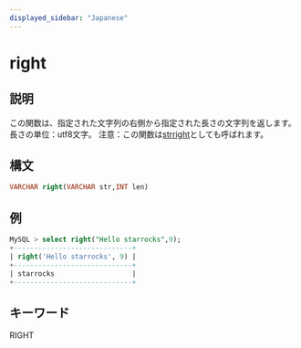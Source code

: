 ```yaml
---
displayed_sidebar: "Japanese"
---
```


# right

## 説明

この関数は、指定された文字列の右側から指定された長さの文字列を返します。長さの単位：utf8文字。
注意：この関数は[strright](strright.md)としても呼ばれます。

## 構文

```SQL
VARCHAR right(VARCHAR str,INT len)
```

## 例

```SQL
MySQL > select right("Hello starrocks",9);
+-----------------------------+
| right('Hello starrocks', 9) |
+-----------------------------+
| starrocks                   |
+-----------------------------+
```

## キーワード

RIGHT